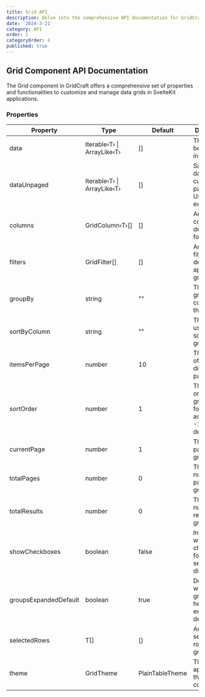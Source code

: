 ```yaml
---
title: Grid API
description: Delve into the comprehensive API documentation for GridCraft's data grid component. Learn about all available properties and their functionalities, empowering you to fine-tune and optimize your data grid tables in SvelteKit applications.
date: '2024-3-21'
category: API
order: 1
categoryOrder: 4
published: true
---
```


## Grid Component API Documentation

The Grid component in GridCraft offers a comprehensive set of properties and functionalities to customize and manage data grids in SvelteKit applications.

### Properties

| Property            | Type                        | Default       | Description                  |
|---------------------|-----------------------------|---------------|------------------------------|
| data                | Iterable‹T› \| ArrayLike‹T› |  []           | The data to be displayed in the grid. |
| dataUnpaged         | Iterable‹T› \| ArrayLike‹T› |  []           | Same as data but not cut for paging. Used for exports.|
| columns             | GridColumn‹T›[]             |  []           | An array of column definitions for the grid. |
| filters             | GridFilter[]                |  []           | An array of filter definitions to apply to the grid data. |
| groupBy             | string                      |  ""           | The default grouping column for the grid. |
| sortByColumn        | string                      |  ""           | The column used for sorting the grid data.  |
| itemsPerPage        | number                      |  10           | The number of items to display per page.  |
| sortOrder           | number                      |  1            | The sort order for the grid data (1 for ascending, -1 for descending). |
| currentPage         | number                      |  1            | The current page of the grid. |
| totalPages          | number                      |  0            | The total number of pages in the grid.|
| totalResults        | number                      |  0            | The total number of results in the grid. |
| showCheckboxes      | boolean                     |  false        | Indicates whether checkboxes for row selection are displayed.|
| groupsExpandedDefault | boolean                   |  true         | Determines whether group headers are expanded by default.|
| selectedRows        | T[]                         |  []           | An array of selected rows in the grid. |
| theme               | GridTheme                   |  PlainTableTheme  | The theme applied to the grid component. |

